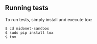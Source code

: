 ## Running tests

To run tests, simply install and execute tox:

    $ cd midonet-sandbox
    $ sudo pip install tox
    $ tox

